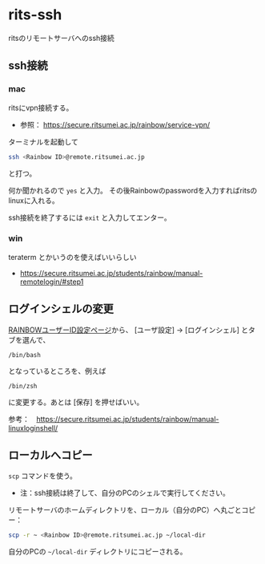 # rits-ssh
ritsのリモートサーバへのssh接続

## ssh接続

### mac

ritsにvpn接続する。
- 参照： https://secure.ritsumei.ac.jp/rainbow/service-vpn/

ターミナルを起動して
```sh
ssh <Rainbow ID>@remote.ritsumei.ac.jp
```
と打つ。

何か聞かれるので `yes` と入力。
その後Rainbowのpasswordを入力すればritsのlinuxに入れる。

ssh接続を終了するには `exit` と入力してエンター。

### win

teraterm とかいうのを使えばいいらしい
- https://secure.ritsumei.ac.jp/students/rainbow/manual-remotelogin/#step1

## ログインシェルの変更

[RAINBOWユーザーID設定ページ](https://idminfo.ritsumei.ac.jp/webmtn/sso-joint)から、
[ユーザ設定] -> [ログインシェル] とタブを選んで、
```
/bin/bash
```
となっているところを、例えば
```
/bin/zsh
```
に変更する。あとは [保存] を押せばいい。

参考：　https://secure.ritsumei.ac.jp/students/rainbow/manual-linuxloginshell/

## ローカルへコピー

`scp` コマンドを使う。

- 注：ssh接続は終了して、自分のPCのシェルで実行してください。

リモートサーバのホームディレクトリを、ローカル（自分のPC）へ丸ごとコピー：

```sh
scp -r ~ <Rainbow ID>@remote.ritsumei.ac.jp ~/local-dir
```

自分のPCの `~/local-dir` ディレクトリにコピーされる。

